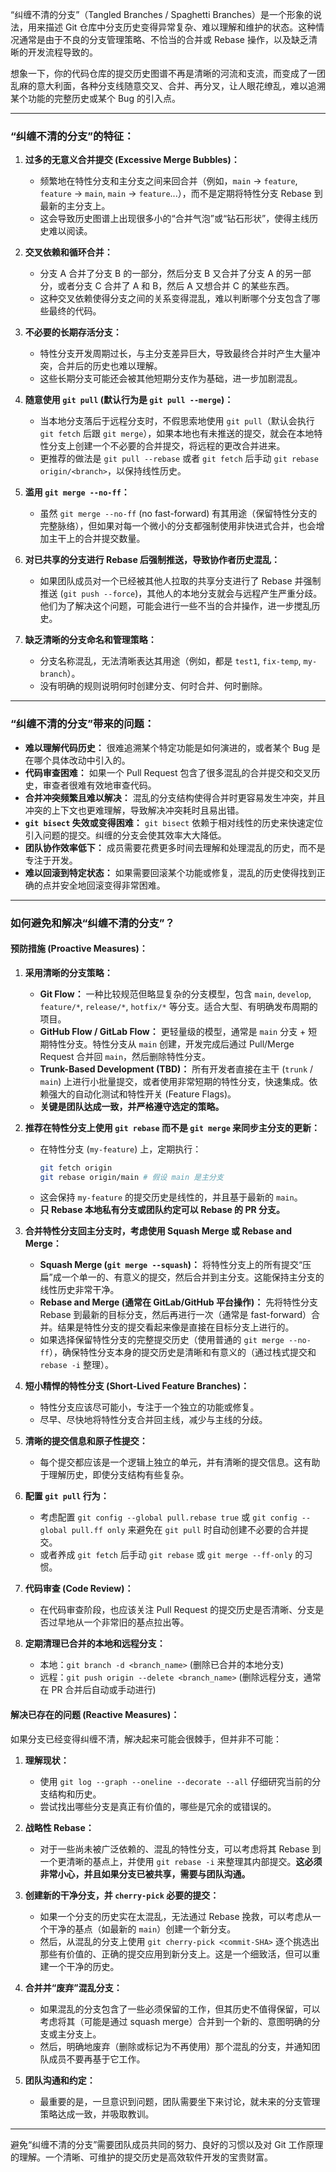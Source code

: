 “纠缠不清的分支”（Tangled Branches / Spaghetti Branches）是一个形象的说法，用来描述 Git 仓库中分支历史变得异常复杂、难以理解和维护的状态。这种情况通常是由于不良的分支管理策略、不恰当的合并或 Rebase 操作，以及缺乏清晰的开发流程导致的。

想象一下，你的代码仓库的提交历史图谱不再是清晰的河流和支流，而变成了一团乱麻的意大利面，各种分支线随意交叉、合并、再分叉，让人眼花缭乱，难以追溯某个功能的完整历史或某个 Bug 的引入点。

---

### “纠缠不清的分支”的特征：

1.  **过多的无意义合并提交 (Excessive Merge Bubbles)：**
    *   频繁地在特性分支和主分支之间来回合并（例如，`main` -> `feature`, `feature` -> `main`, `main` -> `feature`...），而不是定期将特性分支 Rebase 到最新的主分支上。
    *   这会导致历史图谱上出现很多小的“合并气泡”或“钻石形状”，使得主线历史难以阅读。

2.  **交叉依赖和循环合并：**
    *   分支 A 合并了分支 B 的一部分，然后分支 B 又合并了分支 A 的另一部分，或者分支 C 合并了 A 和 B，然后 A 又想合并 C 的某些东西。
    *   这种交叉依赖使得分支之间的关系变得混乱，难以判断哪个分支包含了哪些最终的代码。

3.  **不必要的长期存活分支：**
    *   特性分支开发周期过长，与主分支差异巨大，导致最终合并时产生大量冲突，合并后的历史也难以理解。
    *   这些长期分支可能还会被其他短期分支作为基础，进一步加剧混乱。

4.  **随意使用 `git pull` (默认行为是 `git pull --merge`)：**
    *   当本地分支落后于远程分支时，不假思索地使用 `git pull`（默认会执行 `git fetch` 后跟 `git merge`），如果本地也有未推送的提交，就会在本地特性分支上创建一个不必要的合并提交，将远程的更改合并进来。
    *   更推荐的做法是 `git pull --rebase` 或者 `git fetch` 后手动 `git rebase origin/<branch>`，以保持线性历史。

5.  **滥用 `git merge --no-ff`：**
    *   虽然 `git merge --no-ff` (no fast-forward) 有其用途（保留特性分支的完整脉络），但如果对每一个微小的分支都强制使用非快进式合并，也会增加主干上的合并提交数量。

6.  **对已共享的分支进行 Rebase 后强制推送，导致协作者历史混乱：**
    *   如果团队成员对一个已经被其他人拉取的共享分支进行了 Rebase 并强制推送 (`git push --force`)，其他人的本地分支就会与远程产生严重分歧。他们为了解决这个问题，可能会进行一些不当的合并操作，进一步搅乱历史。

7.  **缺乏清晰的分支命名和管理策略：**
    *   分支名称混乱，无法清晰表达其用途（例如，都是 `test1`, `fix-temp`, `my-branch`）。
    *   没有明确的规则说明何时创建分支、何时合并、何时删除。

---

### “纠缠不清的分支”带来的问题：

*   **难以理解代码历史：** 很难追溯某个特定功能是如何演进的，或者某个 Bug 是在哪个具体改动中引入的。
*   **代码审查困难：** 如果一个 Pull Request 包含了很多混乱的合并提交和交叉历史，审查者很难有效地审查代码。
*   **合并冲突频繁且难以解决：** 混乱的分支结构使得合并时更容易发生冲突，并且冲突的上下文也更难理解，导致解决冲突耗时且易出错。
*   **`git bisect` 失效或变得困难：** `git bisect` 依赖于相对线性的历史来快速定位引入问题的提交。纠缠的分支会使其效率大大降低。
*   **团队协作效率低下：** 成员需要花费更多时间去理解和处理混乱的历史，而不是专注于开发。
*   **难以回滚到特定状态：** 如果需要回滚某个功能或修复，混乱的历史使得找到正确的点并安全地回滚变得非常困难。

---

### 如何避免和解决“纠缠不清的分支”？

#### 预防措施 (Proactive Measures)：

1.  **采用清晰的分支策略：**
    *   **Git Flow：** 一种比较规范但略显复杂的分支模型，包含 `main`, `develop`, `feature/*`, `release/*`, `hotfix/*` 等分支。适合大型、有明确发布周期的项目。
    *   **GitHub Flow / GitLab Flow：** 更轻量级的模型，通常是 `main` 分支 + 短期特性分支。特性分支从 `main` 创建，开发完成后通过 Pull/Merge Request 合并回 `main`，然后删除特性分支。
    *   **Trunk-Based Development (TBD)：** 所有开发者直接在主干 (`trunk` / `main`) 上进行小批量提交，或者使用非常短期的特性分支，快速集成。依赖强大的自动化测试和特性开关 (Feature Flags)。
    *   **关键是团队达成一致，并严格遵守选定的策略。**

2.  **推荐在特性分支上使用 `git rebase` 而不是 `git merge` 来同步主分支的更新：**
    *   在特性分支 (`my-feature`) 上，定期执行：
        ```bash
        git fetch origin
        git rebase origin/main # 假设 main 是主分支
        ```
    *   这会保持 `my-feature` 的提交历史是线性的，并且基于最新的 `main`。
    *   **只 Rebase 本地私有分支或团队约定可以 Rebase 的 PR 分支。**

3.  **合并特性分支回主分支时，考虑使用 Squash Merge 或 Rebase and Merge：**
    *   **Squash Merge (`git merge --squash`)：** 将特性分支上的所有提交“压扁”成一个单一的、有意义的提交，然后合并到主分支。这能保持主分支的线性历史非常干净。
    *   **Rebase and Merge (通常在 GitLab/GitHub 平台操作)：** 先将特性分支 Rebase 到最新的目标分支，然后再进行一次（通常是 fast-forward）合并。结果是特性分支的提交看起来像是直接在目标分支上进行的。
    *   如果选择保留特性分支的完整提交历史（使用普通的 `git merge --no-ff`），确保特性分支本身的提交历史是清晰和有意义的（通过栈式提交和 `rebase -i` 整理）。

4.  **短小精悍的特性分支 (Short-Lived Feature Branches)：**
    *   特性分支应该尽可能小，专注于一个独立的功能或修复。
    *   尽早、尽快地将特性分支合并回主线，减少与主线的分歧。

5.  **清晰的提交信息和原子性提交：**
    *   每个提交都应该是一个逻辑上独立的单元，并有清晰的提交信息。这有助于理解历史，即使分支结构有些复杂。

6.  **配置 `git pull` 行为：**
    *   考虑配置 `git config --global pull.rebase true` 或 `git config --global pull.ff only` 来避免在 `git pull` 时自动创建不必要的合并提交。
    *   或者养成 `git fetch` 后手动 `git rebase` 或 `git merge --ff-only` 的习惯。

7.  **代码审查 (Code Review)：**
    *   在代码审查阶段，也应该关注 Pull Request 的提交历史是否清晰、分支是否过早地从一个非常旧的基点拉出等。

8.  **定期清理已合并的本地和远程分支：**
    *   本地：`git branch -d <branch_name>` (删除已合并的本地分支)
    *   远程：`git push origin --delete <branch_name>` (删除远程分支，通常在 PR 合并后自动或手动进行)

#### 解决已存在的问题 (Reactive Measures)：

如果分支已经变得纠缠不清，解决起来可能会很棘手，但并非不可能：

1.  **理解现状：**
    *   使用 `git log --graph --oneline --decorate --all` 仔细研究当前的分支结构和历史。
    *   尝试找出哪些分支是真正有价值的，哪些是冗余的或错误的。

2.  **战略性 Rebase：**
    *   对于一些尚未被广泛依赖的、混乱的特性分支，可以考虑将其 Rebase 到一个更清晰的基点上，并使用 `git rebase -i` 来整理其内部提交。**这必须非常小心，并且如果分支已被共享，需要与团队沟通。**

3.  **创建新的干净分支，并 `cherry-pick` 必要的提交：**
    *   如果一个分支的历史实在太混乱，无法通过 Rebase 挽救，可以考虑从一个干净的基点（如最新的 `main`）创建一个新分支。
    *   然后，从混乱的分支上使用 `git cherry-pick <commit-SHA>` 逐个挑选出那些有价值的、正确的提交应用到新分支上。这是一个细致活，但可以重建一个干净的历史。

4.  **合并并“废弃”混乱分支：**
    *   如果混乱的分支包含了一些必须保留的工作，但其历史不值得保留，可以考虑将其（可能是通过 squash merge）合并到一个新的、意图明确的分支或主分支上。
    *   然后，明确地废弃（删除或标记为不再使用）那个混乱的分支，并通知团队成员不要再基于它工作。

5.  **团队沟通和约定：**
    *   最重要的是，一旦意识到问题，团队需要坐下来讨论，就未来的分支管理策略达成一致，并吸取教训。

---

避免“纠缠不清的分支”需要团队成员共同的努力、良好的习惯以及对 Git 工作原理的理解。一个清晰、可维护的提交历史是高效软件开发的宝贵财富。